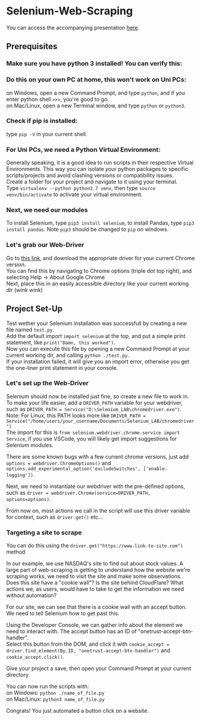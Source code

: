 # Selenium-Web-Scraping

You can access the accompanying presentation [here](https://docs.google.com/presentation/d/1xBq8uvsD3wMb_3jCKFcecXZZ1JzsMyMmDE3DOurjL-w/edit?usp=sharing).

## Prerequisites

### Make sure you have python 3 installed! You can verify this:  

### Do this on your own PC at home, this won't work on Uni PCs:

on Windows, open a new Command Prompt, and type `python`, and if you enter python shell `>>>`, you're good to go.  
on Mac/Linux, open a new Terminal window, and type `python` or `python3`.

### Check if pip is installed:

type `pip -V` in your current shell.

### For Uni PCs, we need a Python Virtual Environment:

Generally speaking, it is a good idea to run scripts in their respective Virtual Environments. This way you can isolate your python packages to specific scripts/projects and avoid clashing versions or compatibility issues.  
Create a folder for your project and navigate to it using your terminal.   
Type `virtualenv --python python3.7 venv`, then type `source venv/bin/activate` to activate your virtual environment.


### Next, we need our modules

To install Selenium, type `pip3 install selenium`, to install Pandas, type `pip3 install pandas`. Note `pip3` should be changed to `pip` on windows.

### Let's grab our Web-Driver

Go to [this link](https://chromedriver.chromium.org/downloads), and download the appropriate driver for your current Chrome version.  
You can find this by navigating to Chrome options (triple dot top right), and selecting Help -> About Google Chrome  
Next, place this in an easily accessible directory like your current working dir (*wink wink*)


## Project Set-Up

Test wether your Selenium installation was successfull by creating a new file named `test.py`.  
Add the default import `import selenium` at the top, and put a simple print statement, like `print("Damn, this worked")`.  
Now you can execute this file by opening a new Command Prompt at your current working dir, and calling `python ./test.py`.  
If your installation failed, it will give you an import error, otherwise you get the one-liner print statement in your console.

### Let's set up the Web-Driver

Selenium should now be installed just fine, so create a new file to work in.  
To make your life easier, add a `DRIVER_PATH` variable for your webdriver, such as `DRIVER_PATH = Service("D:\Selenium_LAB\chromedriver.exe")`.  
Note: For Linux, this PATH looks more like `DRIVER_PATH = Service("/home/users/your_username/Documents/Selenium_LAB/chromedriver")`  
The import for this is `from selenium.webdriver.chrome.service import Service`, if you use VSCode, you will likely get import suggestions for Selenium modules.

There are some known bugs with a few current chrome versions, just add `options = webdriver.ChromeOptions()` and `options.add_experimental_option('excludeSwitches', ['enable-logging'])`.  

Next, we need to instantiate our webdriver with the pre-defined options, such as `driver = webdriver.Chrome(service=DRIVER_PATH, options=options)`.  
  
From now on, most actions we call in the script will use this driver variable for context, such as `driver.get()` etc...


### Targeting a site to scrape

You can do this using the `driver.get("https://www.link-to-site.com")` method  

In our example, we use NASDAQ's site to find out about stock values. A large part of web-scraping is getting to understand how the website we're scraping works, we need to visit the site and make some observations. Does this site have a "cookie wall"? Is the site behind CloudFlare? What actions we, as users, would have to take to get the information we need without automation?  

For our site, we can see that there is a cookie wall with an accept button. We need to tell Selenium how to get past this.

Using the Developer Console, we can gather info about the element we need to interact with. The accept button has an ID of "onetrust-accept-btn-handler".  
Select this button from the DOM, and click it with `cookie_accept = driver.find_element(By.ID, "onetrust-accept-btn-handler")` and `cookie_accept.click()`.  
  
Give your project a save, then open your Command Prompt at your current directory.
    
You can now run the scripts with:   
on Windows: `python ./name_of_file.py`  
on Mac/Linux: `python3 name_of_file.py`

Congrats! You just automated a button click on a website.
    
    
